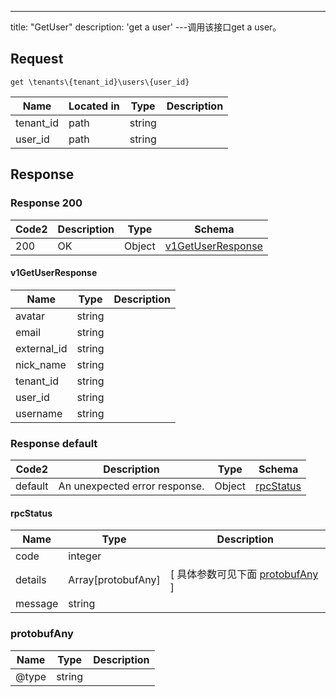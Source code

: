 ---
title: "GetUser"
description: 'get a  user'
---调用该接口get a  user。



## Request


```
get \tenants\{tenant_id}\users\{user_id}
```

| Name | Located in | Type | Description | 
| ---- | ---------- | ----------- | ----------- | 
| tenant_id | path | string |  |  
| user_id | path | string |  |  

## Response

### Response  200 
| Code2 | Description | Type | Schema |
| ---- | ----------- | ------ | ------ |
| 200 | OK | Object | [v1GetUserResponse](#v1GetUserResponse) |

#### v1GetUserResponse

| Name | Type | Description | 
| ---- | ---- | ----------- |     
| avatar | string |  |      
| email | string |  |      
| external_id | string |  |      
| nick_name | string |  |      
| tenant_id | string |  |      
| user_id | string |  |      
| username | string |  |   



### Response  default 
| Code2 | Description | Type | Schema |
| ---- | ----------- | ------ | ------ |
| default | An unexpected error response. | Object | [rpcStatus](#rpcStatus) |

#### rpcStatus

| Name | Type | Description | 
| ---- | ---- | ----------- |     
| code | integer |  |          
| details | Array[protobufAny] |  [ 具体参数可见下面 [protobufAny](#protobufAny) ] |       
| message | string |  |   

### protobufAny
| Name | Type | Description | 
| ---- | ---- | ----------- |     
| @type | string |  |   



